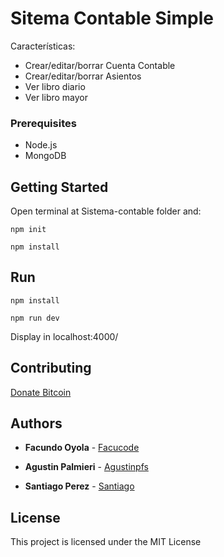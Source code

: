 # Sitema Contable Simple

Características:

* Crear/editar/borrar Cuenta Contable
* Crear/editar/borrar Asientos
* Ver libro diario
* Ver libro mayor

### Prerequisites

* Node.js
* MongoDB


## Getting Started

Open terminal at Sistema-contable folder and:

```
npm init
```

```
npm install
```

## Run

```
npm install
```

```
npm run dev
```

Display in localhost:4000/


## Contributing

[Donate Bitcoin](bitcoin:3FMHddadN2Np1wNupFsxdw5MCZLtZLAGYn)
 

## Authors

* **Facundo Oyola** - [Facucode](https://github.com/Facucode)

* **Agustin Palmieri** - [Agustinpfs](https://github.com/agustinpfs)

* **Santiago Perez** - [Santiago](https://github.com/agustinpfs)

## License

This project is licensed under the MIT License